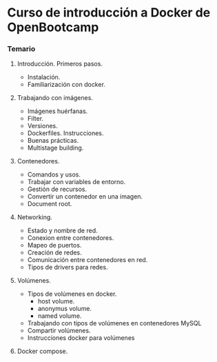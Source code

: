 # Curso de introducción a Docker de OpenBootcamp

### Temario

1. Introducción. Primeros pasos.
    - Instalación.
    - Familiarización con docker.

2. Trabajando con imágenes.
    - Imágenes huérfanas.
    - Filter.
    - Versiones.
    - Dockerfiles. Instrucciones.
    - Buenas prácticas.
    - Multistage building.

3. Contenedores.
    - Comandos y usos.
    - Trabajar con variables de entorno.
    - Gestión de recursos.
    - Convertir un contenedor en una imagen.
    - Document root.
4. Networking.
    - Estado y nombre de red.
    - Conexion entre contenedores.
    - Mapeo de puertos.
    - Creación de redes.
    - Comunicación entre contenedores en red.
    - Tipos de drivers para redes.
5. Volúmenes.
    - Tipos de volúmenes en docker.
        - host volume.
        - anonymus volume.
        - named volume.
    - Trabajando con tipos de volúmenes en contenedores MySQL
    - Compartir volúmenes.
    - Instrucciones docker para volúmenes
6. Docker compose.